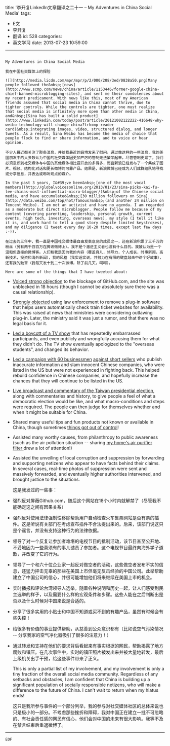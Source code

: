 title: '李开复LinkedIn文章翻译之二十一 – My Adventures in China Social Media'
tags:
  - E文
  - 李开复
  - 翻译
id: 528
categories:
  - 英文学习
date: 2013-07-23 10:59:00
---

## 
	My Adventures in China Social Media

	我在中国社交媒体上的探险

	![](http://media.licdn.com/mpr/mpr/p/2/000/208/3ed/0838a50.png)Many people followed the&nbsp;[news](http://www.scmp.com/news/china/article/1153446/former-google-china-chief-banned-microblogging-sites), and sent me their condolences about my recent predicament. With news like this, most of my American friends assumed that social media in China cannot thrive, due to tighter controls. While the controls are tighter, one must realize that social media is infinitely more open than other media in China, and&nbsp;[Sina has built a solid product](http://www.linkedin.com/today/post/article/20121002122222-416648-why-weibo-technology-will-change-china?trk=mp-reader-card)&nbsp;integrating images, video, structured dialog, and longer tweets. As a result, Sina Weibo has become the media of choice that people flock to find or share information, and to voice or hear opinion.

	不少人最近都关注了那条消息，并给我最近的窘境发来了慰问。通过像这样的一些消息，我的美国朋友中的大多数认为中国的社交媒体因更加严厉的管制无法繁荣起来。尽管管制更紧了，我们必须意识到社交媒体与中国的其他媒体相比要开放的多得多，而且新浪已经发布了一个集成了图片、视频、结构化对话和更长微博的可靠产品。结果是，新浪微博已经成为人们成群结队地寻找或分享信息，并表达或聆听观点的媒介。

	In the past 3 years, I&#39;ve been&nbsp;[one of the most vocal members](http://globalvoicesonline.org/2013/01/23/sina-picks-kai-fu-lee-chinas-most-influential-micro-blogger/)&nbsp;of the Chinese social media, and have accumulated&nbsp;[30 million followers on Sina](http://data.weibo.com/top/hot/famous)&nbsp;(and another 24 million on Tencent Weibo). I am not an activist and have no agenda. I am regarded as a moderate but direct microblogger. People follow me because of my content (covering parenting, leadership, personal growth, current events, high tech, investing, overseas news), my style (I tell it like it is, and work hard to tell a good story despite limited keystrokes), and my diligence (I tweet every day 10-20 times, except last few days :-)).

	在过去的三年中，我一直是中国社交媒体最自由发表意见的成员之一，还在新浪积累了三千万的粉丝（另有两千四百万在腾讯微博上）。我不是个激进主义者也没有什么目的。我被认为是一个温和但直接的微博客。人们粉我是因为我的内容（覆盖育儿，领导力，个人成长，时事新闻，高新技术，投资和海外新闻），我的风格（我实话实说，并努力在有限的键盘敲击中讲个好故事），还有我的勤奋（我每天发十到二十次微博，除了前几天，呵呵）。

	Here are some of the things that I have tweeted about:

*   [Voiced strong objection](http://www.weibo.com/1197161814/zfGjQaBDB)&nbsp;to the blockage of GitHub.com, and the site was unblocked in 18 hours (though I cannot be absolutely sure there was a causal relationship).
*   [Strongly objected](http://www.weibo.com/1197161814/zfisltfdV)&nbsp;using law enforcement to remove s plug-in software that helps users automatically check train ticket websites for availability. This was raised at news that ministries were considering outlawing plug-in. Later, the ministry said it was just a rumor, and that there was no legal basis for it.
*   [Led a boycott of a TV show](http://www.weibo.com/1197161814/ylwVfnwmo)&nbsp;that has repeatedly embarrassed participants, and even publicly and wrongfully accusing them for what they didn&#39;t do. The TV show eventually apologized to the &quot;overseas students&quot;, and changed its behavior.
*   [Led a campaign with 60 businessmen](http://www.weibo.com/1197161814/yAhJlrN4W)&nbsp;[against short sellers](http://www.linkedin.com/today/post/article/20121010144508-416648-war-on-china-short-sellers?trk=mp-reader-card)&nbsp;who publish inaccurate information and slam innocent Chinese companies, who were listed in the US but were not experienced in fighting back. This helped rebuild confidence in Chinese companies, and hopefully increase the chances that they will continue to be listed in the US.
*   [Live broadcast and commentary of the Taiwan presidential election](http://www.weibo.com/1197161814/y0MdDgIkL), along with commentaries and history, to give people a feel of what a democratic election would be like, and what macro-conditions and steps were required. The people can then judge for themselves whether and when it might be suitable for China.
*   Shared many useful tips and fun products not known or available in China, though sometimes&nbsp;[things got out of control](http://www.linkedin.com/today/post/article/20121203134252-416648-the-power-of-social-recommendation?goback=%2Enpv_416648_*1_*1_*1_*1_*1_*1_*1_*1_*1_*1_*1_*1_*1_*1_*1_*1_*1_*1_*1_*1_*1_*1_*1_*1_*1_*1_*1_*1_*1&amp;trk=prof-post)!
*   Assisted many worthy causes, from philanthropy to public awareness (such as the air pollution situation -- sharing&nbsp;[my home&#39;s air purifier filter&nbsp;](http://www.weibo.com/1197161814/zhk1J5Z6m)drew a lot of attention!)
*   Assisted the unveiling of local corruption and suppression by forwarding and supporting netizens who appear to have facts behind their claims. In several cases, real-time photos of suppression were sent and massively forwarded, and eventually higher authorities intervened, and brought justice to the situations.

	​这是我发过的一些事：

*   强烈反对屏蔽Github.com，随后这个网站在18个小时内就解禁了（尽管我不能确定这之间有因果关系）
*   强烈反对使用法律强制性移除帮助用户自动检查火车售票网站是否有票的插件。这是听说有关部门在考虑宣布插件不合法提出来的。后来，该部门说这只是个谣言，并没有支持这种行为的法律依据。
*   领导了对一个反复让参加者难堪的电视节目的抵制活动，该节目甚至公开地、不妥地因为一些莫须有的事儿谴责了参加者。这个电视节目最终向海外学子道歉，并改变了它的行为。
*   领导了一个和六十位企业家一起反对做空者的活动，这些做空者发布不实的信息，还猛力抨击无辜的那些在美国上市但毫无反击经验的中国公司。此举帮助建立了中国公司的信心，并很可能增加他们将来继续在美国上市的机会。
*   实时播报和评论台湾领导人选举，随着各种说明和历史一起，让人们感受到民主选举的样子，以及需要什么样的宏观条件和步骤。这些人能在之后判断出是否以及什么时候对中国来说是合适的。
*   分享了很多实用的小贴士和中国不知道或买不到的有趣产品，虽然有时候会有些失控！
*   给很多有价值的事业提供帮助，从慈善到公众意识都有（比如说空气污染情况 -- 分享我家的空气净化器吸引了很多的注意力！）
*   通过转发和支持在他们的要求背后看起来有事实根据的网民，帮助揭露了地方腐败和镇压。在几次事件中，实时的镇压照片被发出来并被大量地转发，最后上级机关出手干预，给这些事件带来了正义。

	This is only a partial list of my involvement, and my involvement is only a tiny fraction of the overall social media community. Regardless of any setbacks and obstacles, I am confident that China is building up a significant population of socially responsible netizens, who will make a difference to the future of China. I can&#39;t wait to return when my hiatus ends!

	这只是我所参与事件的一个部分列举，我的参与对社交媒体社区的总体来说也只是极小的一部分。不考虑那些挫折和障碍，我对中国正在建立一批不可忽略的、有社会责任感的网民有信心，他们会对中国的未来有很大影响。我等不及在禁言结束后重返微博了。

* * *

	EOF